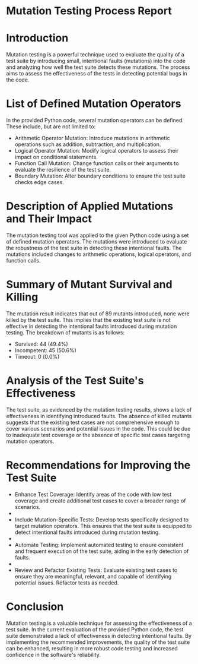 # Mutation Testing Process Report
# Introduction

Mutation testing is a powerful technique used to evaluate the quality of a test suite by introducing small, intentional faults (mutations) into the code and analyzing how well the test suite detects these mutations. The process aims to assess the effectiveness of the tests in detecting potential bugs in the code.

# List of Defined Mutation Operators

In the provided Python code, several mutation operators can be defined. These include, but are not limited to:

   - Arithmetic Operator Mutation: Introduce mutations in arithmetic operations such as addition, subtraction, and multiplication.
   - Logical Operator Mutation: Modify logical operators to assess their impact on conditional statements.
   - Function Call Mutation: Change function calls or their arguments to evaluate the resilience of the test suite.
   - Boundary Mutation: Alter boundary conditions to ensure the test suite checks edge cases.

# Description of Applied Mutations and Their Impact

The mutation testing tool was applied to the given Python code using a set of defined mutation operators. The mutations were introduced to evaluate the robustness of the test suite in detecting these intentional faults. The mutations included changes to arithmetic operations, logical operators, and function calls.

# Summary of Mutant Survival and Killing

The mutation result indicates that out of 89 mutants introduced, none were killed by the test suite. This implies that the existing test suite is not effective in detecting the intentional faults introduced during mutation testing. The breakdown of mutants is as follows:

   - Survived: 44 (49.4%)
   - Incompetent: 45 (50.6%)
   - Timeout: 0 (0.0%)

# Analysis of the Test Suite's Effectiveness

The test suite, as evidenced by the mutation testing results, shows a lack of effectiveness in identifying introduced faults. The absence of killed mutants suggests that the existing test cases are not comprehensive enough to cover various scenarios and potential issues in the code. This could be due to inadequate test coverage or the absence of specific test cases targeting mutation operators.

# Recommendations for Improving the Test Suite

   - Enhance Test Coverage: Identify areas of the code with low test coverage and create additional test cases to cover a broader range of scenarios.
   - 
   - Include Mutation-Specific Tests: Develop tests specifically designed to target mutation operators. This ensures that the test suite is equipped to detect intentional faults introduced during mutation testing.
   - 
   - Automate Testing: Implement automated testing to ensure consistent and frequent execution of the test suite, aiding in the early detection of faults.
   - 
   - Review and Refactor Existing Tests: Evaluate existing test cases to ensure they are meaningful, relevant, and capable of identifying potential issues. Refactor tests as needed.

# Conclusion

Mutation testing is a valuable technique for assessing the effectiveness of a test suite. In the current evaluation of the provided Python code, the test suite demonstrated a lack of effectiveness in detecting intentional faults. By implementing the recommended improvements, the quality of the test suite can be enhanced, resulting in more robust code testing and increased confidence in the software's reliability.


